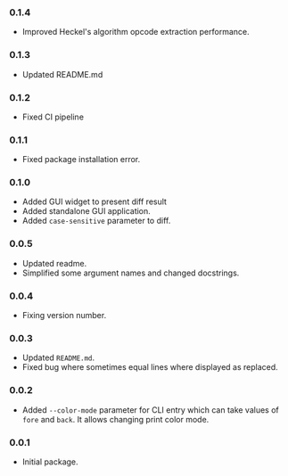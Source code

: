 ### 0.1.4
* Improved Heckel's algorithm opcode extraction performance.

### 0.1.3
* Updated README.md

### 0.1.2
* Fixed CI pipeline

### 0.1.1
* Fixed package installation error.

### 0.1.0
* Added GUI widget to present diff result
* Added standalone GUI application.
* Added `case-sensitive` parameter to diff.

### 0.0.5
* Updated readme.
* Simplified some argument names and changed docstrings.

### 0.0.4
* Fixing version number.

### 0.0.3
* Updated `README.md`.
* Fixed bug where sometimes equal lines where displayed as replaced.

### 0.0.2
* Added `--color-mode` parameter for CLI entry which can take values of `fore` and `back`. It allows changing print color mode.

### 0.0.1
*  Initial package.
